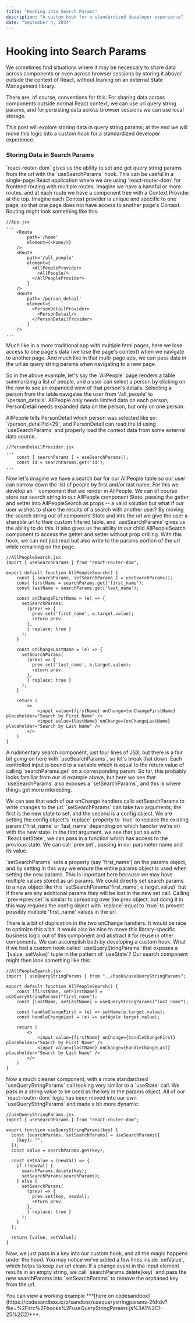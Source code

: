 ```yaml
---
title: "Hooking into Search Params"
description: "A custom hook for a standardized developer experience"
date: "September 4, 2024"
---
```


# Hooking into Search Params

<p></p>  
<p>We sometimes find situations where it may be necessary to share data across components or even across browser sessions by storing it above/ outside the context of React, without leaning on an external State Management library. </p>  
<p></p>  
<p>There are, of course, conventions for this: For sharing data across components outside normal React context, we can use url query string params, and for persisting data across browser sessions we can use local storage.</p>  
<p></p>  
<p>This post will explore storing data in query string params; at the end we will move this logic into a custom hook for a standardized developer experience.</p>  
<p></p>

### Storing Data in Search Params

<p></p>  
<p>`react-router-dom` gives us the ability to set and get query string params from the url with the `useSearchParams` hook. This can be useful in a single-page React application where we are using `react-router-dom` for frontend routing with multiple routes. Imagine we have a handful or more routes, and at each route we have a component tree with a Context Provider at the top. Imagine each Context provider is unique and specific to one page, so that one page does not have access to another page's Context. Routing might look something like this:</p>  
<p></p>

```
//App.jsx
...
    <Route
        path='/home'
        element={<Home/>}
    />
    <Route
        path='/all_people'
        element={
          <AllPeopleProvider>
            <AllPeople/>
          </AllPeopleProvider>
        }
    />
    <Route
        path='/person_detail'
        element={
          <PersonDetailProvider>
            <PersonDetail/>
          </PersonDetailProvider>
        }
    />
...
```

<p></p>  
<p>Much like in a more traditional app with multiple html pages, here we lose access to one page's data (we lose the page's context) when we navigate to another page. And much like in that multi-page app, we can pass data in the url as query string params when navigating to a new page.</p>  
<p></p>   
<p>So in the above example, let's say the `AllPeople` page renders a table summarizing a list of people, and a user can select a person by clicking on the row to see an expanded view of that person's details. Selecting a person from the table navigates the user from '/all_people' to '/person_details'. AllPeople only needs limited data on each person; PersonDetail needs expanded data on the person, but only on one person.</p>  
<p></p>   
<p>AllPeople tells PersonDetail which person was selected like so: `/person_detail?id=29`, and PersonDetail can read the id using `useSearchParams` and properly load the context data from some external data source.</p>  
<p></p>

```
//PersonDetailProvider.jsx
...
    const [ searchParams ] = useSearchParams();
    const id = searchParams.get('id');
...
```

<p></p>   
<p>Now let's imagine we have a search bar for our AllPeople table so our user can narrow down the list of people by first and/or last name. For this we develop an `<AllPeopleSearch/>` component that we render in AllPeople. We can of course store our search string in our AllPeople component State, passing the getter and setter into AllPeopleSearch as props -- a valid solution but what if our user wishes to share the results of a search with another user? By moving the search string out of component State and into the url we give the user a sharable url to their custom filtered table, and `useSearchParams` gives us the ability to do this. It also gives us the ability in our child AllPeopleSearch component to access the getter and setter without prop drilling. With this hook, we can not just read but also write to the params portion of the url while remaining on the page.</p>  
<p></p>

```
//AllPeopleSearch.jsx
import { useSearchParams } from "react-router-dom";

export default function AllPeopleSearch() {
    const [ searchParams, setSearchParams ] = useSearchParams();
    const firstName = searchParams.get('first_name');
    const lastName = searchParams.get('last_name');

    const onChangeFirstName = (e) => {
      setSearchParams(
        (prev) => {
          prev.set('first_name', e.target.value);
          return prev;
        },
        { replace: true }
      );
    }

    const onChangeLastName = (e) => {
      setSearchParams(
        (prev) => {
          prev.set('last_name', e.target.value);
          return prev;
        },
        { replace: true }
      );
    }

    return (
        <>
            <input value={firstName} onChange={onChangeFirstName} placeholder="Search by First Name" />
            <input value={lastName} onChange={onChangeLastName} placeholder="Search by Last Name" />
        </>
    )
}
```

<p></p>   
<p>A rudimentary search component, just four lines of JSX, but there is a fair bit going on here with `useSearchParams`, so let's break that down. Each controlled input is bound to a variable which is equal to the return value of calling `searchParams.get` on a corresponding param. So far, this probably looks familiar from our id example above, but here we see that `useSearchParams` also exposes a `setSearchParams`, and this is where things get more interesting.</p>  
<p></p>  
<p>We can see that each of our onChange handlers calls setSearchParams to write changes to the url. `setSearchParams` can take two arguments; the first is the new state to set, and the second is a config object. We are setting the config object's `replace` property to `true` to replace the existing param ('first_name' or 'last_name' depending on which handler we're in) with the new state. In the first argument, we see that just as with `React.setState`, we can pass in a function which has access to the previous state. We can call `prev.set`, passing in our parameter name and its value.</p>  
<p></p>  
<p>`setSearchParams` sets a property (say 'first_name') on the params object, and by setting in this way we ensure the entire params object is used when setting the new params. This is important here because we may have multiple values stored as url params. We could directly set search params to a new object like this `setSearchParams('first_name', e.target.value)` but if there are any additional params they will be lost in the new set call. Calling `prev=>prev.set` is similar to spreading over the prev object, but doing it in this way requires the config object with `replace` equal to `true` to prevent possibly multiple 'first_name' values in the url.</p>  
<p></p>  
<p>There is a bit of duplication in the two onChange handlers. It would be nice to optimize this a bit. It would also be nice to move this library-specific business logic out of this component and abstract it for reuse in other components. We can accomplish both by developing a custom hook. What if we had a custom hook called `useQueryStringParams` that exposes a `[value, setValue]` tuple in the pattern of `useState`? Our search component might then look something like this:</p>  
<p></p>

```
//AllPeopleSearch.jsx
import { useQueryStringParams } from "../hooks/useQueryStringParams";

export default function AllPeopleSearch() {
    const [firstName, setFirstName] = useQueryStringParams("first_name");
    const [lastName, setLastName] = useQueryStringParams("last_name");

    const handleChangeFirst = (e) => setName(e.target.value);
    const handleChangeLast = (e) => setAge(e.target.value);

    return (
        <>
            <input value={firstName} onChange={handleChangeFirst} placeholder="Search by First Name" />
            <input value={lastName} onChange={handleChangeLast} placeholder="Search by Last Name" />
        </>
    )
}
```

<p></p>  
<p>Now a much cleaner component, with a more standardized `useQueryStringParams` call looking very similar to a `useState` call. We pass in a string value to be used as the key in the params object. All of our `react-router-dom` logic has been moved into our own `useQueryStringParams` and made a bit more dynamic:</p>  
<p></p>

```
//useQueryStringParams.jsx
import { useSearchParams } from "react-router-dom";

export function useQueryStringParams(key) {
  const [searchParams, setSearchParams] = useSearchParams({
    [key]: "",
  });
  const value = searchParams.get(key);

  const setValue = (newVal) => {
    if (!newVal) {
      searchParams.delete(key);
      setSearchParams(searchParams);
    } else {
      setSearchParams(
        (prev) => {
          prev.set(key, newVal);
          return prev;
        },
        { replace: true }
      );
    }
  };

  return [value, setValue];
}
```

<p></p>  
<p>Now, we just pass in a key into our custom hook, and all the magic happens under the hood. You may notice we've added a few lines inside `setValue`, which helps to keep our url clean. If a change event in the input element results in an empty string, we call `searchParams.delete(key)` and pass the new searchParams into `setSearchParams` to remove the orphaned key from the url.</p>  
<p></p>  
<p>You can view a working example ***[here on codesandbox](https://codesandbox.io/p/sandbox/usequerystringparams-2fdtdv?file=%2Fsrc%2Fhooks%2FuseQueryStringParams.js%3A1%2C1-25%2C2)***.</p>  
<p></p>
